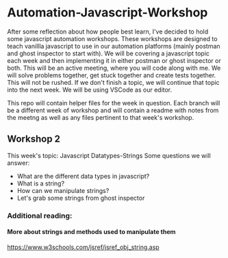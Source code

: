 # Automation-Javascript-Workshop

After some reflection about how people best learn, I've decided to hold some javascript automation workshops. These workshops are designed to teach vanillla javascript to use in our automation platforms (mainly postman and ghost inspector to start with). We will be covering a javascript topic each week and then implementing it in either postman or ghost inspector or both. This will be an active meeting, where you will code along with me. We will solve problems together, get stuck together and create tests together. This will not be rushed. If we don't finish a topic, we will continue that topic into the next week.
We will be using VSCode as our editor.

This repo will contain helper files for the week in question. Each branch will be a different week of workshop and will contain a readme with notes from the meetng as well as any files pertinent to that week's workshop.

## Workshop 2

This week's topic:
Javascript Datatypes-Strings
Some questions we will answer:
- What are the different data types in javascript?
- What is a string?
- How can we manipulate strings?
- Let's grab some strings from ghost inspector

### Additional reading:

#### More about strings and methods used to manipulate them
https://www.w3schools.com/jsref/jsref_obj_string.asp



